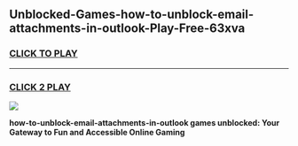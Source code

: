 
## Unblocked-Games-how-to-unblock-email-attachments-in-outlook-Play-Free-63xva
<h3>
<a href="https://premium76.site?title=how-to-unblock-email-attachments-in-outlook&ref=21A">CLICK TO PLAY</a></h3>
<hr>

<h3>
<a href="https://premium76.site?title=how-to-unblock-email-attachments-in-outlook&ref=21A">CLICK 2 PLAY</a>
  
</h3>

<a href="https://premium76.site?title=how-to-unblock-email-attachments-in-outlook&ref=21A"><img src="https://clearcache.store/games.png"></a>


**how-to-unblock-email-attachments-in-outlook games unblocked: Your Gateway to Fun and Accessible Online Gaming**
